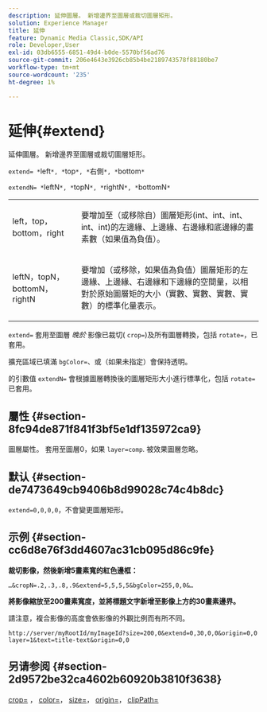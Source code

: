 ```yaml
---
description: 延伸圖層。 新增邊界至圖層或裁切圖層矩形。
solution: Experience Manager
title: 延伸
feature: Dynamic Media Classic,SDK/API
role: Developer,User
exl-id: 03db6555-6851-49d4-b0de-5570bf56ad76
source-git-commit: 206e4643e3926cb85b4be2189743578f88180be7
workflow-type: tm+mt
source-wordcount: '235'
ht-degree: 1%

---
```


# 延伸{#extend}

延伸圖層。 新增邊界至圖層或裁切圖層矩形。

`extend= *`left`*, *`top`*, *`右側`*, *`bottom`*`

`extendN= *`leftN`*, *`topN`*, *`rightN`*, *`bottomN`*`

<table id="simpletable_1DCCD469712B423C8154630127DC5F54"> 
 <tr class="strow"> 
  <td class="stentry"> <p><span class="codeph"> <span class="varname"> left，top，bottom，right</span></span> </p></td> 
  <td class="stentry"> <p>要增加至（或移除自）圖層矩形(int、int、int、int、int)的左邊緣、上邊緣、右邊緣和底邊緣的畫素數（如果值為負值）。 </p></td> 
 </tr> 
 <tr class="strow"> 
  <td class="stentry"> <p><span class="codeph"> <span class="varname"> leftN，topN，bottomN，rightN</span></span> </p></td> 
  <td class="stentry"> <p>要增加（或移除，如果值為負值）圖層矩形的左邊緣、上邊緣、右邊緣和下邊緣的空間量，以相對於原始圖層矩的大小（實數、實數、實數、實數）的標準化量表示。 </p></td> 
 </tr> 
</table>

`extend=` 套用至圖層 *晚於* 影像已裁切( `crop=`)及所有圖層轉換，包括 `rotate=`，已套用。

擴充區域已填滿 `bgColor=`、或（如果未指定）會保持透明。

的引數值 `extendN=` 會根據圖層轉換後的圖層矩形大小進行標準化，包括 `rotate=` 已套用。

## 屬性 {#section-8fc94de871f841f3bf5e1df135972ca9}

圖層屬性。 套用至圖層0，如果 `layer=comp`. 被效果圖層忽略。

## 默认 {#section-de7473649cb9406b8d99028c74c4b8dc}

`extend=0,0,0,0`，不會變更圖層矩形。

## 示例 {#section-cc6d8e76f3dd4607ac31cb095d86c9fe}

**裁切影像，然後新增5畫素寬的紅色邊框：**

`…&cropN=.2,.3,.8,.9&extend=5,5,5,5&bgColor=255,0,0&…`

**將影像縮放至200畫素寬度，並將標題文字新增至影像上方的30畫素邊界。**

請注意，複合影像的高度會依影像的外觀比例而有所不同。

`http://server/myRootId/myImageId?size=200,0&extend=0,30,0,0&origin=0,0 layer=1&text=title-text&origin=0,0`

## 另请参阅 {#section-2d9572be32ca4602b60920b3810f3638}

[crop=](../../../../../is-api/http-ref/image-serving-api-ref/c-http-protocol-reference/c-command-reference/r-crop.md#reference-6fd0f6399966446ab4425ce050572eab) ， [color=](/help/aem-is-ir-api/is-api/http-ref/image-serving-api-ref/c-http-protocol-reference/c-data-types/r-is-http-color.md)， [size=](../../../../../is-api/http-ref/image-serving-api-ref/c-http-protocol-reference/c-data-types/r-size.md#reference-04d383f32c7b4003bed9978cb854747b)， [origin=](../../../../../is-api/http-ref/image-serving-api-ref/c-http-protocol-reference/c-command-reference/r-origin.md#reference-e11c7ac06e2240cc884c3fec98f05138)， [clipPath=](../../../../../is-api/http-ref/image-serving-api-ref/c-http-protocol-reference/c-command-reference/r-clippath.md#reference-8139b1b52dc54749b51b109521ddf83d)
